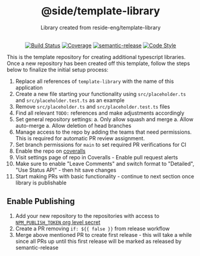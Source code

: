 <!-- Replace this title and any other reference to `template-library` with
the UI library's name – i.e. fastify-tools -->

<div align="center">
   <h1>@side/template-library</h1>
   <!-- TODO: Replace with actual description of the UI application -->
   <div>Library created from reside-eng/template-library</div>
   </br>
</div>

<div align="center">

   <!-- TODO: Uncomment public package specific badges below -->
   <!-- [![NPM version][npm-image]][npm-url]
   [![License][license-image]][license-url] -->

[![Build Status][build-status-image]][build-status-url]
[![Coverage][coverage-image]][coverage-url]
[![semantic-release][semantic-release-icon]][semantic-release-url]
[![Code Style][code-style-image]][code-style-url]

</div>

This is the template repository for creating additional typescript libraries.
Once a new repository has been created off this template, follow the steps below
to finalize the initial setup process:

1. Replace all references of `template-library` with the name of this application
1. Create a new file starting your functionality using `src/placeholder.ts` and `src/placeholder.test.ts` as an example
1. Remove `src/placeholder.ts` and `src/placeholder.test.ts` files
1. Find all relevant `TODO:` references and make adjustments accordingly
1. Set general repository settings:
   a. Only allow squash and merge
   a. Allow auto-merge
   a. Allow deletion of head branches
1. Manage access to the repo by adding the teams that need permissions. This is required for automatic PR review assignment.
1. Set branch permissions for `main` to set required PR verifications for CI
1. Enable the repo on [coveralls](https://coveralls.io/)
  1. Visit settings page of repo in Coveralls - Enable pull request alerts
  1. Make sure to enable "Leave Comments" and switch format to "Detailed", "Use Status API" - then hit save changes
1. Start making PRs with basic functionality - continue to next section once library is publishable

## Enable Publishing

1. Add your new repository to the repositories with access to [`NPM_PUBLISH_TOKEN` org level secret](https://github.com/organizations/reside-eng/settings/secrets/actions/NPM_PUBLISH_TOKEN)
1. Create a PR removing `if: ${{ false }}` from release workflow
1. Merge above mentioned PR to create first release - this will take a while since all PRs up until this first release will be marked as released by semantic-release

[npm-image]: https://img.shields.io/npm/v/@side/template-library.svg?style=flat-square
[npm-url]: https://npmjs.org/package/@side/template-library
[build-status-image]: https://github.com/reside-eng/template-library/actions/workflows/release.yml/badge.svg
[build-status-url]: https://github.com/reside-eng/template-library/actions
[license-image]: https://img.shields.io/npm/l/@side/template-library.svg?style=flat-square
[license-url]: https://github.com/reside-eng/template-library/blob/main/LICENSE
[code-style-image]: https://img.shields.io/badge/code%20style-airbnb-blue.svg?style=flat-square
[code-style-url]: https://github.com/airbnb/javascript
[semantic-release-icon]: https://img.shields.io/badge/%20%20%F0%9F%93%A6%F0%9F%9A%80-semantic--release-e10079.svg?style=flat-square
[semantic-release-url]: https://github.com/semantic-release/semantic-release
[coverage-image]: https://coveralls.io/repos/github/reside-eng/template-library/badge.svg?branch=main&t=w0cgzF
[coverage-url]: https://coveralls.io/github/reside-eng/template-library?branch=main
